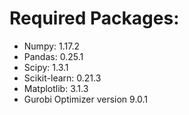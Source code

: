 # Required Packages:
* Numpy: 1.17.2
* Pandas: 0.25.1
* Scipy: 1.3.1
* Scikit-learn: 0.21.3
* Matplotlib: 3.1.3
* Gurobi Optimizer version 9.0.1

